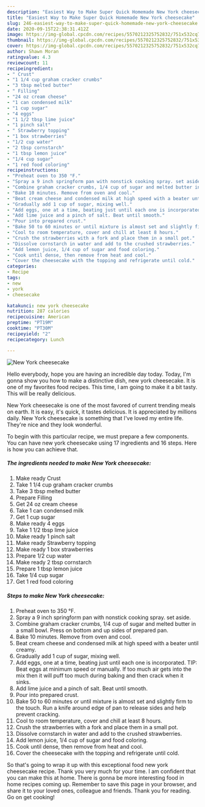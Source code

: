 ```yaml
---
description: "Easiest Way to Make Super Quick Homemade New York cheesecake"
title: "Easiest Way to Make Super Quick Homemade New York cheesecake"
slug: 246-easiest-way-to-make-super-quick-homemade-new-york-cheesecake
date: 2020-09-15T22:38:31.412Z
image: https://img-global.cpcdn.com/recipes/5570212325752832/751x532cq70/new-york-cheesecake-recipe-main-photo.jpg
thumbnail: https://img-global.cpcdn.com/recipes/5570212325752832/751x532cq70/new-york-cheesecake-recipe-main-photo.jpg
cover: https://img-global.cpcdn.com/recipes/5570212325752832/751x532cq70/new-york-cheesecake-recipe-main-photo.jpg
author: Shawn Moran
ratingvalue: 4.3
reviewcount: 11
recipeingredient:
- " Crust"
- "1 1/4 cup graham cracker crumbs"
- "3 tbsp melted butter"
- " Filling"
- "24 oz cream cheese"
- "1 can condensed milk"
- "1 cup sugar"
- "4 eggs"
- "1 1/2 tbsp lime juice"
- "1 pinch salt"
- " Strawberry topping"
- "1 box strawberries"
- "1/2 cup water"
- "2 tbsp cornstarch"
- "1 tbsp lemon juice"
- "1/4 cup sugar"
- "1 red food coloring"
recipeinstructions:
- "Preheat oven to 350 °F."
- "Spray a 9 inch springform pan with nonstick cooking spray. set aside."
- "Combine graham cracker crumbs, 1/4 cup of sugar and melted butter in a small bowl. Press on bottom and up sides of prepared pan."
- "Bake 10 minutes. Remove from oven and cool."
- "Beat cream cheese and condensed milk at high speed with a beater until creamy."
- "Gradually add 1 cup of sugar, mixing well."
- "Add eggs, one at a time, beating just until each one is incorporated. TIP: Beat eggs at minimum speed or manually. If too much air gets into the mix then it will puff too much during baking and then crack when it sinks."
- "Add lime juice and a pinch of salt. Beat until smooth."
- "Pour into prepared crust."
- "Bake 50 to 60 minutes or until mixture is almost set and slightly firm to the touch. Run a knife around edge of pan to release sides and help prevent cracking."
- "Cool to room temperature, cover and chill at least 8 hours."
- "Crush the strawberries with a fork and place them in a small pot."
- "Dissolve cornstarch in water and add to the crushed strawberries."
- "Add lemon juice, 1/4 cup of sugar and food coloring."
- "Cook until dense, then remove from heat and cool."
- "Cover the cheesecake with the topping and refrigerate until cold."
categories:
- Recipe
tags:
- new
- york
- cheesecake

katakunci: new york cheesecake 
nutrition: 287 calories
recipecuisine: American
preptime: "PT19M"
cooktime: "PT30M"
recipeyield: "2"
recipecategory: Lunch

---
```



![New York cheesecake](https://img-global.cpcdn.com/recipes/5570212325752832/751x532cq70/new-york-cheesecake-recipe-main-photo.jpg)

Hello everybody, hope you are having an incredible day today. Today, I'm gonna show you how to make a distinctive dish, new york cheesecake. It is one of my favorites food recipes. This time, I am going to make it a bit tasty. This will be really delicious.

New York cheesecake is one of the most favored of current trending meals on earth. It is easy, it's quick, it tastes delicious. It is appreciated by millions daily. New York cheesecake is something that I've loved my entire life. They're nice and they look wonderful.




To begin with this particular recipe, we must prepare a few components. You can have new york cheesecake using 17 ingredients and 16 steps. Here is how you can achieve that.

<!--inarticleads1-->

##### The ingredients needed to make New York cheesecake:

1. Make ready  Crust
1. Take 1 1/4 cup graham cracker crumbs
1. Take 3 tbsp melted butter
1. Prepare  Filling
1. Get 24 oz cream cheese
1. Take 1 can condensed milk
1. Get 1 cup sugar
1. Make ready 4 eggs
1. Take 1 1/2 tbsp lime juice
1. Make ready 1 pinch salt
1. Make ready  Strawberry topping
1. Make ready 1 box strawberries
1. Prepare 1/2 cup water
1. Make ready 2 tbsp cornstarch
1. Prepare 1 tbsp lemon juice
1. Take 1/4 cup sugar
1. Get 1 red food coloring




<!--inarticleads2-->

##### Steps to make New York cheesecake:

1. Preheat oven to 350 °F.
1. Spray a 9 inch springform pan with nonstick cooking spray. set aside.
1. Combine graham cracker crumbs, 1/4 cup of sugar and melted butter in a small bowl. Press on bottom and up sides of prepared pan.
1. Bake 10 minutes. Remove from oven and cool.
1. Beat cream cheese and condensed milk at high speed with a beater until creamy.
1. Gradually add 1 cup of sugar, mixing well.
1. Add eggs, one at a time, beating just until each one is incorporated. TIP: Beat eggs at minimum speed or manually. If too much air gets into the mix then it will puff too much during baking and then crack when it sinks.
1. Add lime juice and a pinch of salt. Beat until smooth.
1. Pour into prepared crust.
1. Bake 50 to 60 minutes or until mixture is almost set and slightly firm to the touch. Run a knife around edge of pan to release sides and help prevent cracking.
1. Cool to room temperature, cover and chill at least 8 hours.
1. Crush the strawberries with a fork and place them in a small pot.
1. Dissolve cornstarch in water and add to the crushed strawberries.
1. Add lemon juice, 1/4 cup of sugar and food coloring.
1. Cook until dense, then remove from heat and cool.
1. Cover the cheesecake with the topping and refrigerate until cold.




So that's going to wrap it up with this exceptional food new york cheesecake recipe. Thank you very much for your time. I am confident that you can make this at home. There is gonna be more interesting food in home recipes coming up. Remember to save this page in your browser, and share it to your loved ones, colleague and friends. Thank you for reading. Go on get cooking!
